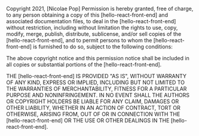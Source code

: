 Copyright 2021, [Nicolae Pop]
Permission is hereby granted, free of charge, to any person obtaining a copy of this [hello-react-front-end] and associated documentation files, to deal in the [hello-react-front-end] without restriction, including without limitation the rights to use, copy, modify, merge, publish, distribute, sublicense, and/or sell copies of the [hello-react-front-end], and to permit persons to whom the [hello-react-front-end] is furnished to do so, subject to the following conditions:

The above copyright notice and this permission notice shall be included in all copies or substantial portions of the [hello-react-front-end].

THE [hello-react-front-end] IS PROVIDED "AS IS", WITHOUT WARRANTY OF ANY KIND, EXPRESS OR IMPLIED, INCLUDING BUT NOT LIMITED TO THE WARRANTIES OF MERCHANTABILITY, FITNESS FOR A PARTICULAR PURPOSE AND NONINFRINGEMENT. IN NO EVENT SHALL THE AUTHORS OR COPYRIGHT HOLDERS BE LIABLE FOR ANY CLAIM, DAMAGES OR OTHER LIABILITY, WHETHER IN AN ACTION OF CONTRACT, TORT OR OTHERWISE, ARISING FROM, OUT OF OR IN CONNECTION WITH THE [hello-react-front-end] OR THE USE OR OTHER DEALINGS IN THE [hello-react-front-end].
